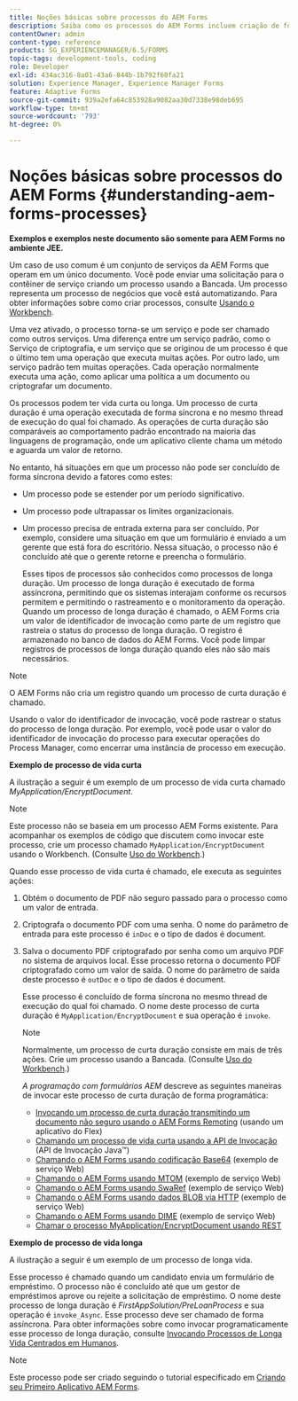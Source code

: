 ```yaml
---
title: Noções básicas sobre processos do AEM Forms
description: Saiba como os processos do AEM Forms incluem criação de formulários, envio, manipulação de dados, validação, integração, automação de fluxo de trabalho e gerenciamento de saídas.
contentOwner: admin
content-type: reference
products: SG_EXPERIENCEMANAGER/6.5/FORMS
topic-tags: development-tools, coding
role: Developer
exl-id: 434ac316-8a01-43a6-844b-1b792f60fa21
solution: Experience Manager, Experience Manager Forms
feature: Adaptive Forms
source-git-commit: 939a2efa64c853928a9082aa30d7338e98deb695
workflow-type: tm+mt
source-wordcount: '793'
ht-degree: 0%

---
```


# Noções básicas sobre processos do AEM Forms {#understanding-aem-forms-processes}

**Exemplos e exemplos neste documento são somente para AEM Forms no ambiente JEE.**

Um caso de uso comum é um conjunto de serviços da AEM Forms que operam em um único documento. Você pode enviar uma solicitação para o contêiner de serviço criando um processo usando a Bancada. Um processo representa um processo de negócios que você está automatizando. Para obter informações sobre como criar processos, consulte [Usando o Workbench](https://www.adobe.com/go/learn_aemforms_workbench_63).

Uma vez ativado, o processo torna-se um serviço e pode ser chamado como outros serviços. Uma diferença entre um serviço padrão, como o Serviço de criptografia, e um serviço que se originou de um processo é que o último tem uma operação que executa muitas ações. Por outro lado, um serviço padrão tem muitas operações. Cada operação normalmente executa uma ação, como aplicar uma política a um documento ou criptografar um documento.

Os processos podem ter vida curta ou longa. Um processo de curta duração é uma operação executada de forma síncrona e no mesmo thread de execução do qual foi chamado. As operações de curta duração são comparáveis ao comportamento padrão encontrado na maioria das linguagens de programação, onde um aplicativo cliente chama um método e aguarda um valor de retorno.

No entanto, há situações em que um processo não pode ser concluído de forma síncrona devido a fatores como estes:

* Um processo pode se estender por um período significativo.
* Um processo pode ultrapassar os limites organizacionais.
* Um processo precisa de entrada externa para ser concluído. Por exemplo, considere uma situação em que um formulário é enviado a um gerente que está fora do escritório. Nessa situação, o processo não é concluído até que o gerente retorne e preencha o formulário.

  Esses tipos de processos são conhecidos como processos de longa duração. Um processo de longa duração é executado de forma assíncrona, permitindo que os sistemas interajam conforme os recursos permitem e permitindo o rastreamento e o monitoramento da operação. Quando um processo de longa duração é chamado, o AEM Forms cria um valor de identificador de invocação como parte de um registro que rastreia o status do processo de longa duração. O registro é armazenado no banco de dados do AEM Forms. Você pode limpar registros de processos de longa duração quando eles não são mais necessários.

>[!NOTE]
>
>O AEM Forms não cria um registro quando um processo de curta duração é chamado.

Usando o valor do identificador de invocação, você pode rastrear o status do processo de longa duração. Por exemplo, você pode usar o valor do identificador de invocação do processo para executar operações do Process Manager, como encerrar uma instância de processo em execução.

**Exemplo de processo de vida curta**

A ilustração a seguir é um exemplo de um processo de vida curta chamado *MyApplication/EncryptDocument*.

>[!NOTE]
>
>Este processo não se baseia em um processo AEM Forms existente. Para acompanhar os exemplos de código que discutem como invocar este processo, crie um processo chamado `MyApplication/EncryptDocument` usando o Workbench. (Consulte [Uso do Workbench](https://www.adobe.com/go/learn_aemforms_workbench_63).)

Quando esse processo de vida curta é chamado, ele executa as seguintes ações:

1. Obtém o documento de PDF não seguro passado para o processo como um valor de entrada.
1. Criptografa o documento PDF com uma senha. O nome do parâmetro de entrada para este processo é `inDoc` e o tipo de dados é document.
1. Salva o documento PDF criptografado por senha como um arquivo PDF no sistema de arquivos local. Esse processo retorna o documento PDF criptografado como um valor de saída. O nome do parâmetro de saída deste processo é `outDoc` e o tipo de dados é document.

   Esse processo é concluído de forma síncrona no mesmo thread de execução do qual foi chamado. O nome deste processo de curta duração é `MyApplication/EncryptDocument` e sua operação é `invoke`.

   >[!NOTE]
   >
   >Normalmente, um processo de curta duração consiste em mais de três ações. Crie um processo usando a Bancada. (Consulte [Uso do Workbench](https://www.adobe.com/go/learn_aemforms_workbench_63).)

   *A programação com formulários AEM* descreve as seguintes maneiras de invocar este processo de curta duração de forma programática:

   * [Invocando um processo de curta duração transmitindo um documento não seguro usando o AEM Forms Remoting](/help/forms/developing/invoking-aem-forms-using-remoting.md#invoking-a-short-lived-process-by-passing-an-unsecure-document-using-remoting) (usando um aplicativo do Flex)
   * [Chamando um processo de vida curta usando a API de Invocação](/help/forms/developing/invoking-aem-forms-using-java.md#invoking-a-short-lived-process-using-the-invocation-api) (API de Invocação Java™)
   * [Chamando o AEM Forms usando codificação Base64](/help/forms/developing/invoking-aem-forms-using-web.md#invoking-aem-forms-using-base64-encoding) (exemplo de serviço Web)
   * [Chamando o AEM Forms usando MTOM](/help/forms/developing/invoking-aem-forms-using-web.md#invoking-aem-forms-using-mtom) (exemplo de serviço Web)
   * [Chamando o AEM Forms usando SwaRef](/help/forms/developing/invoking-aem-forms-using-web.md#invoking-aem-forms-using-swaref) (exemplo de serviço Web)
   * [Chamando o AEM Forms usando dados BLOB via HTTP](/help/forms/developing/invoking-aem-forms-using-web.md#invoking-aem-forms-using-blob-data-over-http) (exemplo de serviço Web)
   * [Chamando o AEM Forms usando DIME](/help/forms/developing/invoking-aem-forms-using-web.md#invoking-aem-forms-using-dime) (exemplo de serviço Web)
   * [Chamar o processo MyApplication/EncryptDocument usando REST](/help/forms/developing/invoking-aem-forms-using-rest.md)

**Exemplo de processo de vida longa**

A ilustração a seguir é um exemplo de um processo de longa vida.

Esse processo é chamado quando um candidato envia um formulário de empréstimo. O processo não é concluído até que um gestor de empréstimos aprove ou rejeite a solicitação de empréstimo. O nome deste processo de longa duração é *FirstAppSolution/PreLoanProcess* e sua operação é `invoke_Async`. Esse processo deve ser chamado de forma assíncrona. Para obter informações sobre como invocar programaticamente esse processo de longa duração, consulte [Invocando Processos de Longa Vida Centrados em Humanos](/help/forms/developing/invoking-human-centric-long-lived.md#invoking-human-centric-long-lived-processes).

>[!NOTE]
>
>Este processo pode ser criado seguindo o tutorial especificado em [Criando seu Primeiro Aplicativo AEM Forms](https://www.adobe.com/go/learn_aemforms_firstapp_ds_63).
